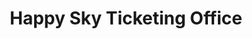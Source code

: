 ---
title: "Happy Sky Ticketing Office"
url: /davao-city/happy-sky-ticketing-office/
shop: Reisebüro
---